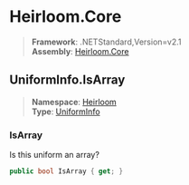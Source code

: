 # Heirloom.Core

> **Framework**: .NETStandard,Version=v2.1  
> **Assembly**: [Heirloom.Core][0]  

## UniformInfo.IsArray

> **Namespace**: [Heirloom][0]  
> **Type**: [UniformInfo][1]  

### IsArray

Is this uniform an array?

```cs
public bool IsArray { get; }
```

[0]: ../../../Heirloom.Core.md
[1]: ../UniformInfo.md
